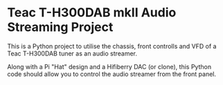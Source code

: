 # Teac T-H300DAB mkII Audio Streaming Project

This is a Python project to utilise the chassis, front controlls and VFD of a Teac T-H300DAB tuner as an audio streamer.

Along with a Pi "Hat" design and a Hifiberry DAC (or clone), this Python code should allow you to control the audio streamer from the front panel.
